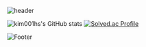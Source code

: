 <!--
**kim001hs/kim001hs** is a ✨ _special_ ✨ repository because its `README.md` (this file) appears on your GitHub profile.
Here are some ideas to get you started:-->

![header](https://capsule-render.vercel.app/api?type=waving&color=0:74eeb1,100:193549&height=230&width=100%&section=header&text=HyunSeo&fontSize=70&fontColor=FFFFFF&animation=fadeIn)

![kim001hs's GitHub stats](https://github-readme-stats.vercel.app/api?username=kim001hs&theme=ambient_gradient&show_icons=true)
[![Solved.ac Profile](http://mazassumnida.wtf/api/v2/generate_badge?boj=kim001hs)](https://solved.ac/kim001hs/)


![Footer](https://capsule-render.vercel.app/api?type=waving&color=0:74eeb1,100:193549&height=100&section=footer)
